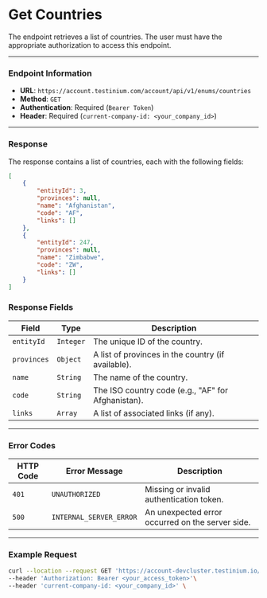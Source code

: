 # Get Countries

The endpoint retrieves a list of countries. The user must have the appropriate authorization to access this endpoint.

***

### Endpoint Information

* **URL**: `https://account.testinium.com/account/api/v1/enums/countries`
* **Method**: `GET`
* **Authentication**: Required (`Bearer Token`)
* **Header**: Required (`current-company-id: <your_company_id>`)

***

### Response

The response contains a list of countries, each with the following fields:

```json
[
    {
        "entityId": 3,
        "provinces": null,
        "name": "Afghanistan",
        "code": "AF",
        "links": []
    },
    {
        "entityId": 247,
        "provinces": null,
        "name": "Zimbabwe",
        "code": "ZW",
        "links": []
    }
]
```

### Response Fields

| Field       | Type      | Description                                        |
| ----------- | --------- | -------------------------------------------------- |
| `entityId`  | `Integer` | The unique ID of the country.                      |
| `provinces` | `Object`  | A list of provinces in the country (if available). |
| `name`      | `String`  | The name of the country.                           |
| `code`      | `String`  | The ISO country code (e.g., "AF" for Afghanistan). |
| `links`     | `Array`   | A list of associated links (if any).               |

***

### Error Codes

| HTTP Code | Error Message           | Description                                      |
| --------- | ----------------------- | ------------------------------------------------ |
| `401`     | `UNAUTHORIZED`          | Missing or invalid authentication token.         |
| `500`     | `INTERNAL_SERVER_ERROR` | An unexpected error occurred on the server side. |

***

### Example Request

```bash
curl --location --request GET 'https://account-devcluster.testinium.io/account/api/v1/enums/countries' \
--header 'Authorization: Bearer <your_access_token>'\
--header 'current-company-id: <your_company_id>' \
```
